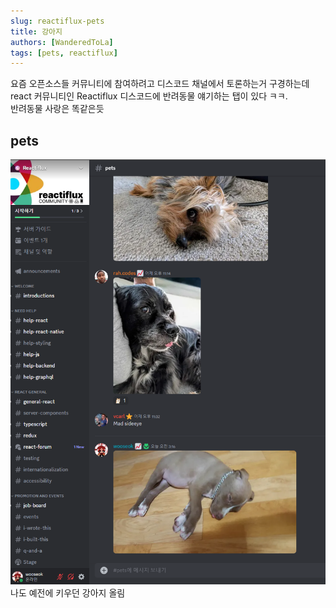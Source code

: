 ```yaml
---
slug: reactiflux-pets
title: 강아지
authors: [WanderedToLa]
tags: [pets, reactiflux]
---
```


요즘 오픈소스들 커뮤니티에 참여하려고 디스코드 채널에서 토론하는거 구경하는데  
react 커뮤니티인 Reactiflux 디스코드에 반려동물 얘기하는 탭이 있다 ㅋㅋ.  
반려동물 사랑은 똑같은듯

## pets

![pets](../../static/img/reactiflux-pets.png)  
나도 예전에 키우던 강아지 올림
